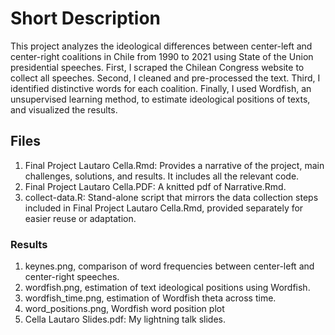 # Short Description
This project analyzes the ideological differences between center-left and center-right coalitions in Chile from 1990 to 2021 using State of the Union presidential speeches. First, I scraped the Chilean Congress website to collect all speeches. Second, I cleaned and pre-processed the text. Third, I identified distinctive words for each coalition. Finally, I used Wordfish, an unsupervised learning method, to estimate ideological positions of texts, and visualized the results.


## Files

1. Final Project Lautaro Cella.Rmd: Provides a narrative of the project, main challenges, solutions, and results. It includes all the relevant code.
2. Final Project Lautaro Cella.PDF: A knitted pdf of Narrative.Rmd. 
4. collect-data.R: Stand-alone script that mirrors the data collection steps included in Final Project Lautaro Cella.Rmd, provided separately for easier reuse or adaptation.

### Results

1. keynes.png, comparison of word frequencies between center-left and center-right speeches.
2. wordfish.png, estimation of text ideological positions using Wordfish.
3. wordfish_time.png, estimation of Wordfish theta across time. 
4. word_positions.png, Wordfish word position plot
3. Cella Lautaro Slides.pdf: My lightning talk slides.

